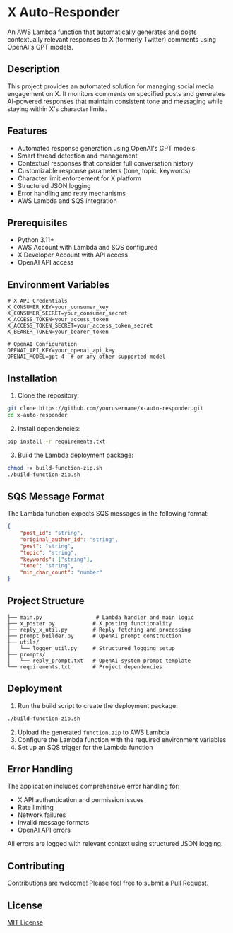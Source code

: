 # X Auto-Responder

An AWS Lambda function that automatically generates and posts contextually relevant responses to X (formerly Twitter) comments using OpenAI's GPT models.

## Description

This project provides an automated solution for managing social media engagement on X. It monitors comments on specified posts and generates AI-powered responses that maintain consistent tone and messaging while staying within X's character limits.

## Features

- Automated response generation using OpenAI's GPT models
- Smart thread detection and management
- Contextual responses that consider full conversation history
- Customizable response parameters (tone, topic, keywords)
- Character limit enforcement for X platform
- Structured JSON logging
- Error handling and retry mechanisms
- AWS Lambda and SQS integration

## Prerequisites

- Python 3.11+
- AWS Account with Lambda and SQS configured
- X Developer Account with API access
- OpenAI API access

## Environment Variables

```
# X API Credentials
X_CONSUMER_KEY=your_consumer_key
X_CONSUMER_SECRET=your_consumer_secret
X_ACCESS_TOKEN=your_access_token
X_ACCESS_TOKEN_SECRET=your_access_token_secret
X_BEARER_TOKEN=your_bearer_token

# OpenAI Configuration
OPENAI_API_KEY=your_openai_api_key
OPENAI_MODEL=gpt-4  # or any other supported model
```

## Installation

1. Clone the repository:
```bash
git clone https://github.com/yourusername/x-auto-responder.git
cd x-auto-responder
```

2. Install dependencies:
```bash
pip install -r requirements.txt
```

3. Build the Lambda deployment package:
```bash
chmod +x build-function-zip.sh
./build-function-zip.sh
```

## SQS Message Format

The Lambda function expects SQS messages in the following format:

```json
{
    "post_id": "string",
    "original_author_id": "string",
    "post": "string",
    "topic": "string",
    "keywords": ["string"],
    "tone": "string",
    "min_char_count": "number"
}
```

## Project Structure

```
├── main.py                 # Lambda handler and main logic
├── x_poster.py            # X posting functionality
├── reply_x_util.py        # Reply fetching and processing
├── prompt_builder.py      # OpenAI prompt construction
├── utils/
│   └── logger_util.py     # Structured logging setup
├── prompts/
│   └── reply_prompt.txt   # OpenAI system prompt template
└── requirements.txt       # Project dependencies
```

## Deployment

1. Run the build script to create the deployment package:
```bash
./build-function-zip.sh
```

2. Upload the generated `function.zip` to AWS Lambda
3. Configure the Lambda function with the required environment variables
4. Set up an SQS trigger for the Lambda function

## Error Handling

The application includes comprehensive error handling for:
- X API authentication and permission issues
- Rate limiting
- Network failures
- Invalid message formats
- OpenAI API errors

All errors are logged with relevant context using structured JSON logging.

## Contributing

Contributions are welcome! Please feel free to submit a Pull Request.

## License

[MIT License](LICENSE)
